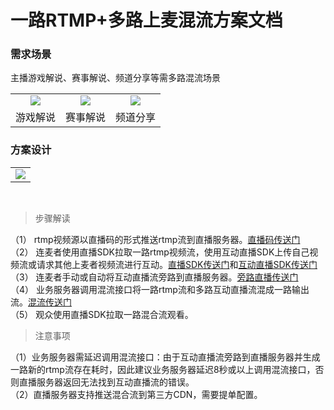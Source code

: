 # 一路RTMP+多路上麦混流方案文档

### 需求场景

主播游戏解说、赛事解说、频道分享等需多路混流场景

||||
:-----:|:-----:|:-----:
![](https://mc.qcloudimg.com/static/img/81bbf05065bdbeac8dbbc48e17131e93/2.png)|![](https://mc.qcloudimg.com/static/img/ca04c477a4338b4752b1cf6ab44121cd/3.png)|![](https://mc.qcloudimg.com/static/img/feff9b2df5797d0a9fb82286e62304c0/1.png)
游戏解说|赛事解说|频道分享


### 方案设计

||
:-----:|
![](https://mc.qcloudimg.com/static/img/0e459b3bb1e12af56f7c65df97c4402a/4.png)|


 
> 步骤解读

（1） rtmp视频源以直播码的形式推送rtmp流到直播服务器。[直播码传送门](https://www.qcloud.com/document/product/267/5956)</br>
（2） 连麦者使用直播SDK拉取一路rtmp视频流，使用互动直播SDK上传自己视频流或请求其他上麦者视频流进行互动。[直播SDK传送门](https://www.qcloud.com/document/product/267)和[互动直播SDK传送门](https://github.com/zhaoyang21cn/ILiveSDK_iOS_Suixinbo)</br>
（3） 连麦者手动或自动将互动直播流旁路到直播服务器。[旁路直播传送门](https://www.qcloud.com/document/product/268/8560)</br>
（4） 业务服务器调用混流接口将一路rtmp流和多路互动直播流混成一路输出流。[混流传送门](https://www.qcloud.com/document/product/267/8832)</br>
（5） 观众使用直播SDK拉取一路混合流观看。


> 注意事项

（1）业务服务器需延迟调用混流接口：由于互动直播流旁路到直播服务器并生成一路新的rtmp流存在耗时，因此建议业务服务器延迟8秒或以上调用混流接口，否则直播服务器返回无法找到互动直播流的错误。</br>
（2）直播服务器支持推送混合流到第三方CDN，需要提单配置。
